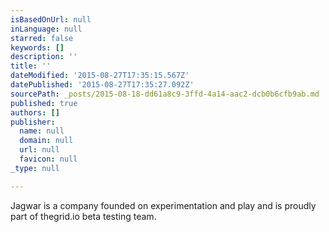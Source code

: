 ```yaml
---
isBasedOnUrl: null
inLanguage: null
starred: false
keywords: []
description: ''
title: ''
dateModified: '2015-08-27T17:35:15.567Z'
datePublished: '2015-08-27T17:35:27.092Z'
sourcePath: _posts/2015-08-18-dd61a8c9-3ffd-4a14-aac2-dcb0b6cfb9ab.md
published: true
authors: []
publisher:
  name: null
  domain: null
  url: null
  favicon: null
_type: null

---
```

Jagwar is a company founded on experimentation and play and is proudly part of thegrid.io beta testing team.
